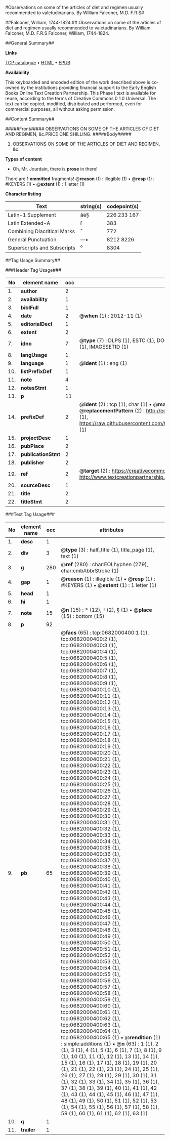 #Observations on some of the articles of diet and regimen usually recommended to valetudinarians. By William Falconer, M.D. F.R.S#

##Falconer, William, 1744-1824.##
Observations on some of the articles of diet and regimen usually recommended to valetudinarians. By William Falconer, M.D. F.R.S
Falconer, William, 1744-1824.

##General Summary##

**Links**

[TCP catalogue](http://www.ota.ox.ac.uk/tcp/)  • 
[HTML](http://tei.it.ox.ac.uk/tcp/Texts-HTML/free/004/004809931.html)  • 
[EPUB](http://tei.it.ox.ac.uk/tcp/Texts-EPUB/free/004/004809931.epub)

**Availability**

This keyboarded and encoded edition of the
	       work described above is co-owned by the institutions
	       providing financial support to the Early English Books
	       Online Text Creation Partnership. This Phase I text is
	       available for reuse, according to the terms of Creative
	       Commons 0 1.0 Universal. The text can be copied,
	       modified, distributed and performed, even for
	       commercial purposes, all without asking permission.


##Content Summary##

#####Front#####
OBSERVATIONS ON SOME OF THE ARTICLES OF DIET AND REGIMEN, &c.PRICE ONE SHILLING.
#####Body#####

1. OBSERVATIONS ON SOME OF THE ARTICLES OF DIET AND REGIMEN, &c.

**Types of content**

  * Oh, Mr. Jourdain, there is **prose** in there!

There are 1 **ommitted** fragments! 
 @__reason__ (1) : illegible (1)  •  @__resp__ (1) : #KEYERS (1)  •  @__extent__ (1) : 1 letter (1)

**Character listing**


|Text|string(s)|codepoint(s)|
|---|---|---|
|Latin-1 Supplement|âé§|226 233 167|
|Latin Extended-A|ſ|383|
|Combining             Diacritical Marks|̄|772|
|General Punctuation|—•|8212 8226|
|Superscripts             and Subscripts|⁰|8304|

##Tag Usage Summary##

###Header Tag Usage###

|No|element name|occ|attributes|
|---|---|---|---|
|1.|__author__|2||
|2.|__availability__|1||
|3.|__biblFull__|1||
|4.|__date__|2| @__when__ (1) : 2012-11 (1)|
|5.|__editorialDecl__|1||
|6.|__extent__|2||
|7.|__idno__|7| @__type__ (7) : DLPS (1), ESTC (1), DOCNO (1), TCP (1), GALEDOCNO (1), CONTENTSET (1), IMAGESETID (1)|
|8.|__langUsage__|1||
|9.|__language__|1| @__ident__ (1) : eng (1)|
|10.|__listPrefixDef__|1||
|11.|__note__|4||
|12.|__notesStmt__|1||
|13.|__p__|11||
|14.|__prefixDef__|2| @__ident__ (2) : tcp (1), char (1)  •  @__matchPattern__ (2) : ([0-9\-]+):([0-9IVX]+) (1), (.+) (1)  •  @__replacementPattern__ (2) : http://eebo.chadwyck.com/downloadtiff?vid=$1&page=$2 (1), https://raw.githubusercontent.com/textcreationpartnership/Texts/master/tcpchars.xml#$1 (1)|
|15.|__projectDesc__|1||
|16.|__pubPlace__|2||
|17.|__publicationStmt__|2||
|18.|__publisher__|2||
|19.|__ref__|2| @__target__ (2) : https://creativecommons.org/publicdomain/zero/1.0/ (1), http://www.textcreationpartnership.org/docs/. (1)|
|20.|__sourceDesc__|1||
|21.|__title__|2||
|22.|__titleStmt__|2||


###Text Tag Usage###

|No|element name|occ|attributes|
|---|---|---|---|
|1.|__desc__|1||
|2.|__div__|3| @__type__ (3) : half_title (1), title_page (1), text (1)|
|3.|__g__|280| @__ref__ (280) : char:EOLhyphen (279), char:cmbAbbrStroke (1)|
|4.|__gap__|1| @__reason__ (1) : illegible (1)  •  @__resp__ (1) : #KEYERS (1)  •  @__extent__ (1) : 1 letter (1)|
|5.|__head__|1||
|6.|__hi__|1||
|7.|__note__|15| @__n__ (15) : * (12), † (2), § (1)  •  @__place__ (15) : bottom (15)|
|8.|__p__|92||
|9.|__pb__|65| @__facs__ (65) : tcp:0682000400:1 (1), tcp:0682000400:2 (1), tcp:0682000400:3 (1), tcp:0682000400:4 (1), tcp:0682000400:5 (1), tcp:0682000400:6 (1), tcp:0682000400:7 (1), tcp:0682000400:8 (1), tcp:0682000400:9 (1), tcp:0682000400:10 (1), tcp:0682000400:11 (1), tcp:0682000400:12 (1), tcp:0682000400:13 (1), tcp:0682000400:14 (1), tcp:0682000400:15 (1), tcp:0682000400:16 (1), tcp:0682000400:17 (1), tcp:0682000400:18 (1), tcp:0682000400:19 (1), tcp:0682000400:20 (1), tcp:0682000400:21 (1), tcp:0682000400:22 (1), tcp:0682000400:23 (1), tcp:0682000400:24 (1), tcp:0682000400:25 (1), tcp:0682000400:26 (1), tcp:0682000400:27 (1), tcp:0682000400:28 (1), tcp:0682000400:29 (1), tcp:0682000400:30 (1), tcp:0682000400:31 (1), tcp:0682000400:32 (1), tcp:0682000400:33 (1), tcp:0682000400:34 (1), tcp:0682000400:35 (1), tcp:0682000400:36 (1), tcp:0682000400:37 (1), tcp:0682000400:38 (1), tcp:0682000400:39 (1), tcp:0682000400:40 (1), tcp:0682000400:41 (1), tcp:0682000400:42 (1), tcp:0682000400:43 (1), tcp:0682000400:44 (1), tcp:0682000400:45 (1), tcp:0682000400:46 (1), tcp:0682000400:47 (1), tcp:0682000400:48 (1), tcp:0682000400:49 (1), tcp:0682000400:50 (1), tcp:0682000400:51 (1), tcp:0682000400:52 (1), tcp:0682000400:53 (1), tcp:0682000400:54 (1), tcp:0682000400:55 (1), tcp:0682000400:56 (1), tcp:0682000400:57 (1), tcp:0682000400:58 (1), tcp:0682000400:59 (1), tcp:0682000400:60 (1), tcp:0682000400:61 (1), tcp:0682000400:62 (1), tcp:0682000400:63 (1), tcp:0682000400:64 (1), tcp:0682000400:65 (1)  •  @__rendition__ (1) : simple:additions (1)  •  @__n__ (63) : 1 (1), 2 (1), 3 (1), 4 (1), 5 (1), 6 (1), 7 (1), 8 (1), 9 (1), 10 (1), 11 (1), 12 (1), 13 (1), 14 (1), 15 (1), 16 (1), 17 (1), 18 (1), 19 (1), 20 (1), 21 (1), 22 (1), 23 (1), 24 (1), 25 (1), 26 (1), 27 (1), 28 (1), 29 (1), 30 (1), 31 (1), 32 (1), 33 (1), 34 (1), 35 (1), 36 (1), 37 (1), 38 (1), 39 (1), 40 (1), 41 (1), 42 (1), 43 (1), 44 (1), 45 (1), 46 (1), 47 (1), 48 (1), 49 (1), 50 (1), 51 (1), 52 (1), 53 (1), 54 (1), 55 (1), 56 (1), 57 (1), 58 (1), 59 (1), 60 (1), 61 (1), 62 (1), 63 (1)|
|10.|__q__|1||
|11.|__trailer__|1||
